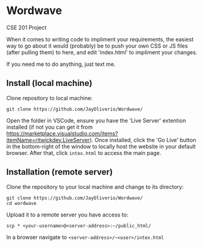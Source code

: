# Wordwave
CSE 201 Project

When it comes to writing code to impliment your requirements, the easiest way to go about it would (probably) be to push your own CSS or JS files (after pulling them) to here, and edit 'index.html' to impliment your changes. 

If you need me to do anything, just text me.

## Install (local machine)
Clone repository to local machine:
```
git clone https://github.com/JayOliverio/Wordwave/
```
Open the folder in VSCode, ensure you have the 'Live Server' extention installed (if not you can get it from https://marketplace.visualstudio.com/items?itemName=ritwickdey.LiveServer).
Once installed, click the 'Go Live' button in the bottom-right of the window to locally host the website in your default browser.
After that, click ```intex.html``` to access the main page.

## Installation (remote server)
Clone the repository to your local machine and change to its directory:
```
git clone https://github.com/JayOliverio/Wordwave/
cd wordwave
```
Upload it to a remote server you have access to:
```
scp * <your-username>@<server-address>:~/public_html/
```
In a browser navigate to ```<server-address>/~<user>/intex.html```
